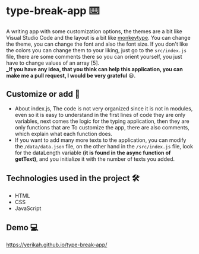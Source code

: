 # type-break-app ⌨️

A writing app with some customization options, the themes are a bit like Visual Studio Code and the layout is a bit like [monkeytype](https://monkeytype.com/). You can change the theme, you can change the font and also the font size. If you don't like the colors you can change them to your liking, just go to the `src/index.js` file, there are some comments there so you can orient yourself, you just have to change values of an array [5].<br/>
**\_If you have any idea, that you think can help this application, you can make me a pull request, I would be very grateful** 😃.

## Customize or add 🧱

- About index.js, The code is not very organized since it is not in modules, even so it is easy to understand in the first lines of code they are only variables, next comes the logic for the typing application, then they are only functions that are To customize the app, there are also comments, which explain what each function does.
- If you want to add many more texts to the application, you can modify the `/data/data.json` file, on the other hand in the `/src/index.js` file, look for the dataLength variable **(it is found in the async function of getText)**, and you initialize it with the number of texts you added.

## Technologies used in the project 🛠

- HTML
- CSS
- JavaScript

## Demo 💻

https://yerikah.github.io/type-break-app/
